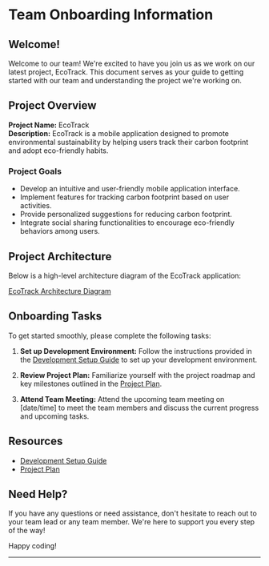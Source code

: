 # Team Onboarding Information

## Welcome!

Welcome to our team! We're excited to have you join us as we work on our latest project, EcoTrack. This document serves as your guide to getting started with our team and understanding the project we're working on.

## Project Overview

**Project Name:** EcoTrack  
**Description:** EcoTrack is a mobile application designed to promote environmental sustainability by helping users track their carbon footprint and adopt eco-friendly habits.

### Project Goals

- Develop an intuitive and user-friendly mobile application interface.
- Implement features for tracking carbon footprint based on user activities.
- Provide personalized suggestions for reducing carbon footprint.
- Integrate social sharing functionalities to encourage eco-friendly behaviors among users.

## Project Architecture

Below is a high-level architecture diagram of the EcoTrack application:

[EcoTrack Architecture Diagram](https://miro.medium.com/v2/resize:fit:1400/1*MbtHljK_Y-HT_KwwYmaQVQ.png) 

## Onboarding Tasks

To get started smoothly, please complete the following tasks:

1. **Set up Development Environment:** Follow the instructions provided in the [Development Setup Guide](https://example.com/development_setup_guide) to set up your development environment.
   
2. **Review Project Plan:** Familiarize yourself with the project roadmap and key milestones outlined in the [Project Plan](https://example.com/project_plan).
   
3. **Attend Team Meeting:** Attend the upcoming team meeting on [date/time] to meet the team members and discuss the current progress and upcoming tasks.

## Resources

- [Development Setup Guide](https://example.com/development_setup_guide)
- [Project Plan](https://example.com/project_plan)

## Need Help?

If you have any questions or need assistance, don't hesitate to reach out to your team lead or any team member. We're here to support you every step of the way!

Happy coding!

---

